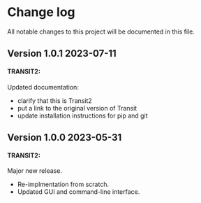# Change log

All notable changes to this project will be documented in this file.


## Version 1.0.1 2023-07-11
#### TRANSIT2:

Updated documentation:
  - clarify that this is Transit2
  - put a link to the original version of Transit
  - update installation instructions for pip and git

## Version 1.0.0 2023-05-31
#### TRANSIT2:

Major new release.
  - Re-implmentation from scratch.
  - Updated GUI and command-line interface.

